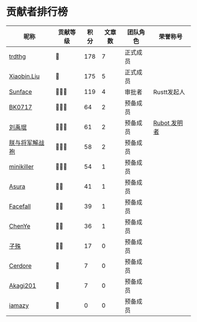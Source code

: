 # 贡献者排行榜
| 昵称 | 贡献等级 | 积分 | 文章数 | 团队角色 | 荣誉称号 |
| --- | --- | --- | --- | --- | --- |
| [trdthg](https://github.com/trdthg) | 💎 | 178 | 7 | 正式成员 |  |
| [Xiaobin.Liu](https://github.com/lxbwolf) | 💎 | 175 | 5 | 正式成员 |  |
| [Sunface](https://github.com/sunface) | 🌟🌟🌟 | 119 | 4 | 审批者 | Rustt发起人 |
| [BK0717](https://github.com/hyuuko) | 🌟🌟🌟 | 64 | 2 | 预备成员 |  |
| [刘禹琨](https://github.com/mrxiaozhuox) | 🌟🌟🌟 | 61 | 2 | 预备成员 | [Rubot 发明者](https://github.com/studyrs/rubot) |
| [朕与将军解战袍](https://github.com/a1393323447) | 🌟🌟🌟 | 58 | 2 | 预备成员 |  |
| [minikiller](https://github.com/minikiller) | 🌟🌟🌟 | 54 | 1 | 预备成员 |  |
| [Asura](https://github.com/asur4s) | 🌟🌟 | 41 | 1 | 预备成员 |  |
| [Facefall](https://github.com/Facefall) | 🌟🌟 | 39 | 1 | 预备成员 |  |
| [ChenYe](https://github.com/Ch3nYe) | 🌟🌟 | 36 | 1 | 预备成员 |  |
| [子殊](https://github.com/allenli178) | 🌟🌟 | 17 | 0 | 预备成员 |  |
| [Cerdore](https://github.com/Cerdore) | 🌟 | 7 | 0 | 预备成员 |  |
| [Akagi201](https://github.com/Akagi201) | 🌟 | 7 | 0 | 预备成员 |  |
| [iamazy](https://github.com/iamazy) | 🌟 | 0 | 0 | 预备成员 |  |
